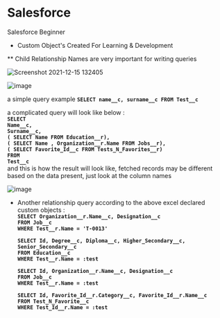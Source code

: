 # Salesforce
Salesforce Beginner

* Custom Object's Created For Learning & Development

 ** Child Relationship Names are very important for writing queries
 
![Screenshot 2021-12-15 132405](https://user-images.githubusercontent.com/39646462/146145865-a4518240-2924-45fc-9087-77f844dc0700.png)

![image](https://user-images.githubusercontent.com/39646462/145045642-411dc057-2b3c-4246-9f63-b3f71580ac89.png)


a simple query example  <b>`SELECT name__c, surname__c FROM Test__c`</b>

a complicated query will look like below : </br>
<b>
  `SELECT` </br>
     `Name__c,` </br>
	 `Surname__c,` </br>
	 `( SELECT Name FROM Education__r),` </br> 
	 `( SELECT Name , Organization__r.Name FROM Jobs__r),` </br>
	 `( SELECT Favorite_Id__c FROM Tests_N_Favorites__r)` </br>
`FROM` </br>
`Test__c` </b>
</br>
and this is how the result will look like, fetched records may be different based on the data present, just look at the column names

![image](https://user-images.githubusercontent.com/39646462/143824551-bd1aa999-7019-493f-9a7f-5252a6a186d5.png) </br>

* Another relationship query according to the above excel declared custom objects : </br>
  <b>`SELECT Organization__r.Name__c, Designation__c`</br>
	`FROM Job__c`</br> 
	   `WHERE Test__r.Name = 'T-0013'`</b> </br>
  
  <b>`SELECT Id, Degree__c, Diploma__c, Higher_Secondary__c, Senior_Secondary__c ` </br>
          `FROM Education__c` </br>
             `WHERE Test__r.Name = :test `</b> </br>
	   
  <b>`SELECT Id, Organization__r.Name__c, Designation__c` </br>
         `FROM Job__c` </br>
           `WHERE Test__r.Name = :test`</b> </br>
	   
  <b> `SELECT Id, Favorite_Id__r.Category__c, Favorite_Id__r.Name__c` </br>
                          `FROM Test_N_Favorite__c`</br>
                           `WHERE Test_Id__r.Name = :test` </b></br>




